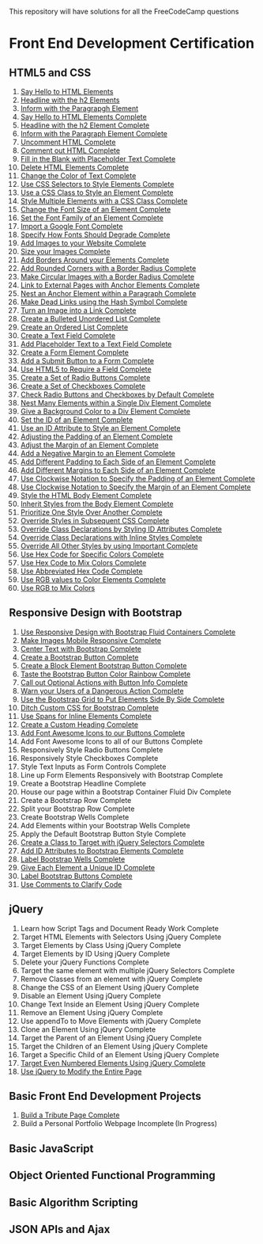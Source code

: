 This repository will have solutions for all the FreeCodeCamp questions

# Front End Development Certification

## HTML5 and CSS
1. [Say Hello to HTML Elements](https://github.com/fahadkaleem/FreeCodeCamp/blob/master/Front%20End%20Development%20Certification/001%20-%20HTML5%20and%20CSS/001%20-%20Say%20Hello%20to%20HTML%20Elements.html)
2. [Headline with the h2 Elements](https://github.com/fahadkaleem/FreeCodeCamp/blob/master/Front%20End%20Development%20Certification/001%20-%20HTML5%20and%20CSS/002%20-%20Headline%20with%20the%20h2%20Element.html)
3. [Inform with the Paragrapgh Element](https://github.com/fahadkaleem/FreeCodeCamp/blob/master/Front%20End%20Development%20Certification/001%20-%20HTML5%20and%20CSS/003%20-%20Inform%20with%20the%20Paragraph%20Element.html)
4. [Say Hello to HTML Elements Complete](https://github.com/fahadkaleem/FreeCodeCamp/blob/master/Front%20End%20Development%20Certification/001%20-%20HTML5%20and%20CSS/004%20-%20Uncomment%20HTML.html)
5. [Headline with the h2 Element Complete](https://github.com/fahadkaleem/FreeCodeCamp/blob/master/Front%20End%20Development%20Certification/001%20-%20HTML5%20and%20CSS/005%20-%20Comment%20out%20HTML.html)
6. [Inform with the Paragraph Element Complete](https://github.com/fahadkaleem/FreeCodeCamp/blob/master/Front%20End%20Development%20Certification/001%20-%20HTML5%20and%20CSS/006%20-%20Fill%20in%20the%20Blank%20with%20Placeholder%20Text.html)
7. [Uncomment HTML Complete](https://github.com/fahadkaleem/FreeCodeCamp/blob/master/Front%20End%20Development%20Certification/001%20-%20HTML5%20and%20CSS/007%20-%20Delete%20HTML%20Elements.html)
8. [Comment out HTML Complete](https://github.com/fahadkaleem/FreeCodeCamp/blob/master/Front%20End%20Development%20Certification/001%20-%20HTML5%20and%20CSS/008%20-%20Change%20the%20Color%20of%20Text.html)
9. [Fill in the Blank with Placeholder Text Complete](https://github.com/fahadkaleem/FreeCodeCamp/blob/master/Front%20End%20Development%20Certification/001%20-%20HTML5%20and%20CSS/009%20-%20Use%20CSS%20Selectors%20to%20Style%20Elements.html)
10. [Delete HTML Elements Complete](https://github.com/fahadkaleem/FreeCodeCamp/blob/master/Front%20End%20Development%20Certification/001%20-%20HTML5%20and%20CSS/010%20-%20Use%20a%20CSS%20Class%20to%20Style%20an%20Element.html)
11. [Change the Color of Text Complete](https://github.com/fahadkaleem/FreeCodeCamp/blob/master/Front%20End%20Development%20Certification/001%20-%20HTML5%20and%20CSS/011%20-%20Style%20Multiple%20Elements%20with%20a%20CSS%20Class.html)
12. [Use CSS Selectors to Style Elements Complete](https://github.com/fahadkaleem/FreeCodeCamp/blob/master/Front%20End%20Development%20Certification/001%20-%20HTML5%20and%20CSS/012%20-%20Change%20the%20Font%20Size%20of%20an%20Element.html)
13. [Use a CSS Class to Style an Element Complete](https://github.com/fahadkaleem/FreeCodeCamp/blob/master/Front%20End%20Development%20Certification/001%20-%20HTML5%20and%20CSS/013%20-%20Set%20the%20Font%20Family%20of%20an%20Element.html)
14. [Style Multiple Elements with a CSS Class Complete](https://github.com/fahadkaleem/FreeCodeCamp/blob/master/Front%20End%20Development%20Certification/001%20-%20HTML5%20and%20CSS/014%20-%20Import%20a%20Google%20Font.html)
15. [Change the Font Size of an Element Complete](https://github.com/fahadkaleem/FreeCodeCamp/blob/master/Front%20End%20Development%20Certification/001%20-%20HTML5%20and%20CSS/015%20-%20Specify%20How%20Fonts%20Should%20Degrade.html)
16. [Set the Font Family of an Element Complete](https://github.com/fahadkaleem/FreeCodeCamp/blob/master/Front%20End%20Development%20Certification/001%20-%20HTML5%20and%20CSS/016%20-%20Add%20Images%20to%20your%20Website.html)
17. [Import a Google Font Complete](https://github.com/fahadkaleem/FreeCodeCamp/blob/master/Front%20End%20Development%20Certification/001%20-%20HTML5%20and%20CSS/017%20-%20Size%20your%20Images.html)
18. [Specify How Fonts Should Degrade Complete](https://github.com/fahadkaleem/FreeCodeCamp/blob/master/Front%20End%20Development%20Certification/001%20-%20HTML5%20and%20CSS/018%20-%20Add%20Borders%20Around%20your%20Elements.html)
19. [Add Images to your Website Complete](https://github.com/fahadkaleem/FreeCodeCamp/blob/master/Front%20End%20Development%20Certification/001%20-%20HTML5%20and%20CSS/019%20-%20Add%20Rounded%20Corners%20with%20a%20Border%20Radius.html)
20. [Size your Images Complete](https://github.com/fahadkaleem/FreeCodeCamp/blob/master/Front%20End%20Development%20Certification/001%20-%20HTML5%20and%20CSS/020%20-%20Make%20Circular%20Images%20with%20a%20Border%20Radius.html)
21. [Add Borders Around your Elements Complete](https://github.com/fahadkaleem/FreeCodeCamp/blob/master/Front%20End%20Development%20Certification/001%20-%20HTML5%20and%20CSS/021%20-%20Link%20to%20External%20Pages%20with%20Anchor%20Elements.html)
22. [Add Rounded Corners with a Border Radius Complete](https://github.com/fahadkaleem/FreeCodeCamp/blob/master/Front%20End%20Development%20Certification/001%20-%20HTML5%20and%20CSS/022%20-%20Nest%20an%20Anchor%20Element%20within%20a%20Paragraph.html)
23. [Make Circular Images with a Border Radius Complete](https://github.com/fahadkaleem/FreeCodeCamp/blob/master/Front%20End%20Development%20Certification/001%20-%20HTML5%20and%20CSS/023%20-%20Make%20Dead%20Links%20using%20the%20Hash%20Symbol.html)
24. [Link to External Pages with Anchor Elements Complete](https://github.com/fahadkaleem/FreeCodeCamp/blob/master/Front%20End%20Development%20Certification/001%20-%20HTML5%20and%20CSS/024%20-%20Turn%20an%20Image%20into%20a%20Link.html)
25. [Nest an Anchor Element within a Paragraph Complete](https://github.com/fahadkaleem/FreeCodeCamp/blob/master/Front%20End%20Development%20Certification/001%20-%20HTML5%20and%20CSS/025%20-%20Create%20a%20Bulleted%20Unordered%20List.html)
26. [Make Dead Links using the Hash Symbol Complete](https://github.com/fahadkaleem/FreeCodeCamp/blob/master/Front%20End%20Development%20Certification/001%20-%20HTML5%20and%20CSS/026%20-%20Create%20an%20Ordered%20List.html)
27. [Turn an Image into a Link Complete](https://github.com/fahadkaleem/FreeCodeCamp/blob/master/Front%20End%20Development%20Certification/001%20-%20HTML5%20and%20CSS/027%20-%20Create%20a%20Text%20Field.html)
28. [Create a Bulleted Unordered List Complete](https://github.com/fahadkaleem/FreeCodeCamp/blob/master/Front%20End%20Development%20Certification/001%20-%20HTML5%20and%20CSS/028%20-%20%20Add%20Placeholder%20Text%20to%20a%20Text%20Field.html)
29. [Create an Ordered List Complete](https://github.com/fahadkaleem/FreeCodeCamp/blob/master/Front%20End%20Development%20Certification/001%20-%20HTML5%20and%20CSS/029%20-%20Create%20a%20Form%20Element.html)
30. [Create a Text Field Complete](https://github.com/fahadkaleem/FreeCodeCamp/blob/master/Front%20End%20Development%20Certification/001%20-%20HTML5%20and%20CSS/030%20-%20Add%20a%20Submit%20Button%20to%20a%20Form.html)
31. [Add Placeholder Text to a Text Field Complete]()
32. [Create a Form Element Complete]()
33. [Add a Submit Button to a Form Complete]()
34. [Use HTML5 to Require a Field Complete]()
35. [Create a Set of Radio Buttons Complete]()
36. [Create a Set of Checkboxes Complete]()
37. [Check Radio Buttons and Checkboxes by Default Complete]()
38. [Nest Many Elements within a Single Div Element Complete]()
39. [Give a Background Color to a Div Element Complete]()
40. [Set the ID of an Element Complete]()
41. [Use an ID Attribute to Style an Element Complete]()
42. [Adjusting the Padding of an Element Complete]()
43. [Adjust the Margin of an Element Complete]()
44. [Add a Negative Margin to an Element Complete]()
45. [Add Different Padding to Each Side of an Element Complete]()
46. [Add Different Margins to Each Side of an Element Complete]()
47. [Use Clockwise Notation to Specify the Padding of an Element Complete]()
48. [Use Clockwise Notation to Specify the Margin of an Element Complete]()
49. [Style the HTML Body Element Complete]()
50. [Inherit Styles from the Body Element Complete]()
51. [Prioritize One Style Over Another Complete]()
52. [Override Styles in Subsequent CSS Complete]()
53. [Override Class Declarations by Styling ID Attributes Complete]()
54. [Override Class Declarations with Inline Styles Complete]()
55. [Override All Other Styles by using Important Complete]()
56. [Use Hex Code for Specific Colors Complete]()
57. [Use Hex Code to Mix Colors Complete]()
58. [Use Abbreviated Hex Code Complete]()
59. [Use RGB values to Color Elements Complete]()
60. [Use RGB to Mix Colors]()

## Responsive Design with Bootstrap
1. [Use Responsive Design with Bootstrap Fluid Containers Complete]()
2. [Make Images Mobile Responsive Complete]()
3. [Center Text with Bootstrap Complete]()
4. [Create a Bootstrap Button Complete]()
5. [Create a Block Element Bootstrap Button Complete]()
6. [Taste the Bootstrap Button Color Rainbow Complete]()
7. [Call out Optional Actions with Button Info Complete]()
8. [Warn your Users of a Dangerous Action Complete]()
9. [Use the Bootstrap Grid to Put Elements Side By Side Complete]()
10. [Ditch Custom CSS for Bootstrap Complete]()
11. [Use Spans for Inline Elements Complete]()
12. [Create a Custom Heading Complete]()
13. [Add Font Awesome Icons to our Buttons Complete]()
14. Add Font Awesome Icons to all of our Buttons Complete
15. Responsively Style Radio Buttons Complete
16. Responsively Style Checkboxes Complete
17. Style Text Inputs as Form Controls Complete
18. Line up Form Elements Responsively with Bootstrap Complete
19. Create a Bootstrap Headline Complete
20. House our page within a Bootstrap Container Fluid Div Complete
21. Create a Bootstrap Row Complete
22. Split your Bootstrap Row Complete
23. Create Bootstrap Wells Complete
24. Add Elements within your Bootstrap Wells Complete
25. Apply the Default Bootstrap Button Style Complete
26. [Create a Class to Target with jQuery Selectors Complete]()
27. [Add ID Attributes to Bootstrap Elements Complete]()
28. [Label Bootstrap Wells Complete]()
29. [Give Each Element a Unique ID Complete]()
30. [Label Bootstrap Buttons Complete]()
31. [Use Comments to Clarify Code]()

## jQuery
1. Learn how Script Tags and Document Ready Work Complete
2. Target HTML Elements with Selectors Using jQuery Complete
3. Target Elements by Class Using jQuery Complete
4. Target Elements by ID Using jQuery Complete
5. Delete your jQuery Functions Complete
6. Target the same element with multiple jQuery Selectors Complete
7. Remove Classes from an element with jQuery Complete
8. Change the CSS of an Element Using jQuery Complete
9. Disable an Element Using jQuery Complete
10. Change Text Inside an Element Using jQuery Complete
11. Remove an Element Using jQuery Complete
12. Use appendTo to Move Elements with jQuery Complete
13. Clone an Element Using jQuery Complete
14. Target the Parent of an Element Using jQuery Complete
15. Target the Children of an Element Using jQuery Complete
16. Target a Specific Child of an Element Using jQuery Complete
17. [Target Even Numbered Elements Using jQuery Complete]()
18. [Use jQuery to Modify the Entire Page]()

## Basic Front End Development Projects
1. [Build a Tribute Page Complete]()  
2. Build a Personal Portfolio Webpage Incomplete (In Progress) 


## Basic JavaScript

## Object Oriented Functional Programming

## Basic Algorithm Scripting

## JSON APIs and Ajax



